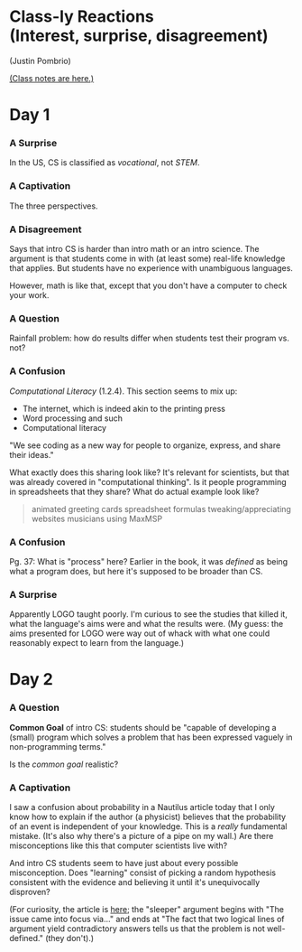 <link rel="stylesheet" href="github.css"/>

<h1>Class-ly Reactions<br/>
(Interest, surprise, disagreement)</h1>

(Justin Pombrio)

[(Class notes are here.)](README.html)

# Day 1

### A Surprise

In the US, CS is classified as *vocational*, not *STEM*.

### A Captivation

The three perspectives.

### A Disagreement

Says that intro CS is harder than intro math or an intro science.
The argument is that students come in with (at least some) real-life
knowledge that applies. But students have no experience with
unambiguous languages.

However, math is like that, except that you don't have a computer to
check your work.

### A Question

Rainfall problem: how do results differ when students test their
program vs. not?

### A Confusion

*Computational Literacy* (1.2.4). This section seems to mix up:

- The internet, which is indeed akin to the printing press
- Word processing and such
- Computational literacy

"We see coding as a new way for people to organize, express, and share
their ideas."

What exactly does this sharing look like? It's relevant for
scientists, but that was already covered in "computational thinking".
Is it people programming in spreadsheets that they share? What do
actual example look like?

> animated greeting cards
> spreadsheet formulas
> tweaking/appreciating websites
> musicians using MaxMSP

### A Confusion

Pg. 37: What is "process" here? Earlier in the book, it was *defined*
as being what a program does, but here it's supposed to be broader
than CS.

### A Surprise

Apparently LOGO taught poorly. I'm curious to see the studies that
killed it, what the language's aims were and what the results were.
(My guess: the aims presented for LOGO were way out of whack with what
one could reasonably expect to learn from the language.)

# Day 2

### A Question

**Common Goal** of intro CS: students should be "capable of developing a
(small) program which solves a problem that has been expressed vaguely
in non-programming terms."

Is the *common goal* realistic?

### A Captivation

I saw a confusion about probability in a Nautilus article today that I
only know how to explain if the author (a physicist) believes that the
probability of an event is independent of your knowledge. This is a
*really* fundamental mistake. (It's also why there's a picture of a
pipe on my wall.) Are there misconceptions like this that computer
scientists live with?

And intro CS students seem to have just about every possible
misconception. Does "learning" consist of picking a random hypothesis
consistent with the evidence and believing it until it's unequivocally
disproven?

(For curiosity, the article is
[here](http://cosmos.nautil.us/feature/120/the-crisis-of-the-multiverse);
the "sleeper" argument begins with "The issue came into focus via..."
and ends at "The fact that two logical lines of argument yield
contradictory answers tells us that the problem is not well-defined."
(they don't).)
